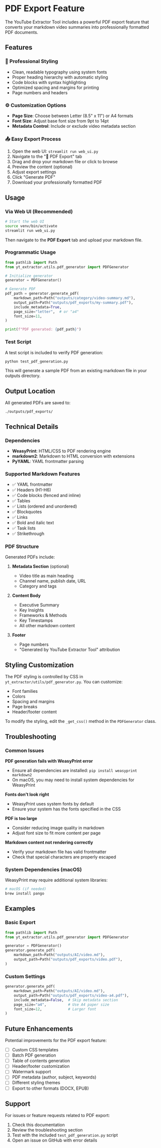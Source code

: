 # PDF Export Feature

The YouTube Extractor Tool includes a powerful PDF export feature that converts your markdown video summaries into professionally formatted PDF documents.

## Features

### 🎨 Professional Styling
- Clean, readable typography using system fonts
- Proper heading hierarchy with automatic styling
- Code blocks with syntax highlighting
- Optimized spacing and margins for printing
- Page numbers and headers

### ⚙️ Customization Options
- **Page Size**: Choose between Letter (8.5" x 11") or A4 formats
- **Font Size**: Adjust base font size from 9pt to 14pt
- **Metadata Control**: Include or exclude video metadata section

### 📤 Easy Export Process
1. Open the web UI: `streamlit run web_ui.py`
2. Navigate to the "📄 PDF Export" tab
3. Drag and drop your markdown file or click to browse
4. Preview the content (optional)
5. Adjust export settings
6. Click "Generate PDF"
7. Download your professionally formatted PDF

## Usage

### Via Web UI (Recommended)

```bash
# Start the web UI
source venv/bin/activate
streamlit run web_ui.py
```

Then navigate to the **PDF Export** tab and upload your markdown file.

### Programmatic Usage

```python
from pathlib import Path
from yt_extractor.utils.pdf_generator import PDFGenerator

# Initialize generator
generator = PDFGenerator()

# Generate PDF
pdf_path = generator.generate_pdf(
    markdown_path=Path("outputs/category/video-summary.md"),
    output_path=Path("outputs/pdf_exports/my-summary.pdf"),
    include_metadata=True,
    page_size="letter",  # or "a4"
    font_size=11,
)

print(f"PDF generated: {pdf_path}")
```

### Test Script

A test script is included to verify PDF generation:

```bash
python test_pdf_generation.py
```

This will generate a sample PDF from an existing markdown file in your outputs directory.

## Output Location

All generated PDFs are saved to:
```
./outputs/pdf_exports/
```

## Technical Details

### Dependencies
- **WeasyPrint**: HTML/CSS to PDF rendering engine
- **markdown2**: Markdown to HTML conversion with extensions
- **PyYAML**: YAML frontmatter parsing

### Supported Markdown Features
- ✅ YAML frontmatter
- ✅ Headers (H1-H6)
- ✅ Code blocks (fenced and inline)
- ✅ Tables
- ✅ Lists (ordered and unordered)
- ✅ Blockquotes
- ✅ Links
- ✅ Bold and italic text
- ✅ Task lists
- ✅ Strikethrough

### PDF Structure

Generated PDFs include:

1. **Metadata Section** (optional)
   - Video title as main heading
   - Channel name, publish date, URL
   - Category and tags

2. **Content Body**
   - Executive Summary
   - Key Insights
   - Frameworks & Methods
   - Key Timestamps
   - All other markdown content

3. **Footer**
   - Page numbers
   - "Generated by YouTube Extractor Tool" attribution

## Styling Customization

The PDF styling is controlled by CSS in `yt_extractor/utils/pdf_generator.py`. You can customize:

- Font families
- Colors
- Spacing and margins
- Page breaks
- Header/footer content

To modify the styling, edit the `_get_css()` method in the `PDFGenerator` class.

## Troubleshooting

### Common Issues

**PDF generation fails with WeasyPrint error**
- Ensure all dependencies are installed: `pip install weasyprint markdown2`
- On macOS, you may need to install system dependencies for WeasyPrint

**Fonts don't look right**
- WeasyPrint uses system fonts by default
- Ensure your system has the fonts specified in the CSS

**PDF is too large**
- Consider reducing image quality in markdown
- Adjust font size to fit more content per page

**Markdown content not rendering correctly**
- Verify your markdown file has valid frontmatter
- Check that special characters are properly escaped

### System Dependencies (macOS)

WeasyPrint may require additional system libraries:

```bash
# macOS (if needed)
brew install pango
```

## Examples

### Basic Export
```python
from pathlib import Path
from yt_extractor.utils.pdf_generator import PDFGenerator

generator = PDFGenerator()
generator.generate_pdf(
    markdown_path=Path("outputs/AI/video.md"),
    output_path=Path("outputs/pdf_exports/video.pdf"),
)
```

### Custom Settings
```python
generator.generate_pdf(
    markdown_path=Path("outputs/AI/video.md"),
    output_path=Path("outputs/pdf_exports/video-a4.pdf"),
    include_metadata=False,  # Skip metadata section
    page_size="a4",          # Use A4 paper size
    font_size=12,            # Larger font
)
```

## Future Enhancements

Potential improvements for the PDF export feature:

- [ ] Custom CSS templates
- [ ] Batch PDF generation
- [ ] Table of contents generation
- [ ] Header/footer customization
- [ ] Watermark support
- [ ] PDF metadata (author, subject, keywords)
- [ ] Different styling themes
- [ ] Export to other formats (DOCX, EPUB)

## Support

For issues or feature requests related to PDF export:
1. Check this documentation
2. Review the troubleshooting section
3. Test with the included `test_pdf_generation.py` script
4. Open an issue on GitHub with error details
